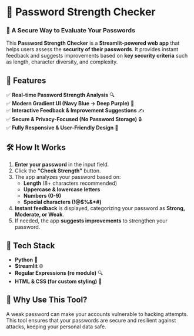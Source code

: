 # 🔐 **Password Strength Checker**  

### 🚀 **A Secure Way to Evaluate Your Passwords**  

This **Password Strength Checker** is a **Streamlit-powered web app** that helps users assess the **security of their passwords**. It provides instant feedback and suggests improvements based on **key security criteria** such as length, character diversity, and complexity.  

## 🌟 **Features**  
✅ **Real-time Password Strength Analysis** 🔍  
✅ **Modern Gradient UI (Navy Blue → Deep Purple)** 🎨  
✅ **Interactive Feedback & Improvement Suggestions** ✍️  
✅ **Secure & Privacy-Focused (No Password Storage)** 🔒  
✅ **Fully Responsive & User-Friendly Design** 📱  

## 🛠 **How It Works**  
1. **Enter your password** in the input field.  
2. Click the **"Check Strength"** button.  
3. The app analyzes your password based on:  
   - **Length** (8+ characters recommended)  
   - **Uppercase & lowercase letters**  
   - **Numbers (0-9)**  
   - **Special characters (!@$%&*#)**  
4. **Instant feedback** is displayed, categorizing your password as **Strong, Moderate, or Weak**.  
5. If needed, the app **suggests improvements** to strengthen your password.  

## 🎨 **Tech Stack**  
- **Python** 🐍  
- **Streamlit** 🌐  
- **Regular Expressions (re module)** 🔍  
- **HTML & CSS (for custom styling)** 🎨  


## 🎯 **Why Use This Tool?**
A weak password can make your accounts vulnerable to hacking attempts. This tool ensures that your passwords are secure and resilient against attacks, keeping your personal data safe.
